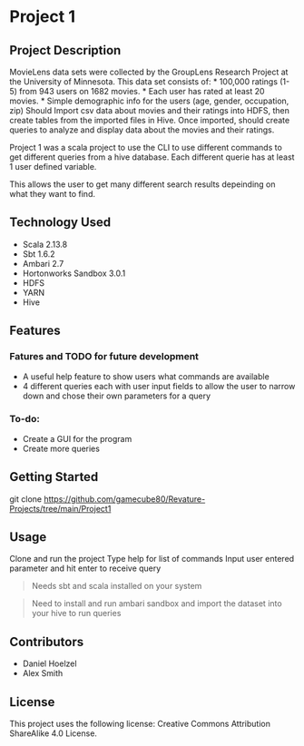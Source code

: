 # Project 1

## Project Description
MovieLens data sets were collected by the GroupLens Research Project at the University of Minnesota. This data set consists of: * 100,000 ratings (1-5) from 943 users on 1682 movies. * Each user has rated at least 20 movies. * Simple demographic info for the users (age, gender, occupation, zip) Should Import csv data about movies and their ratings into HDFS, then create tables from the imported files in Hive. Once imported, should create queries to analyze and display data about the movies and their ratings.

Project 1 was a scala project to use the CLI to use different commands to get different queries from a hive database.
Each different querie has at least 1 user defined variable.

This allows the user to get many different search results depeinding on what they want to find.

## Technology Used
* Scala 2.13.8
* Sbt 1.6.2
* Ambari 2.7
* Hortonworks Sandbox 3.0.1
* HDFS
* YARN
* Hive

## Features

### Fatures and TODO for future development

* A useful help feature to show users what commands are available
* 4 different queries each with user input fields to allow the user to narrow down and chose their own parameters for a query

### To-do:

* Create a GUI for the program
* Create more queries

## Getting Started
git clone https://github.com/gamecube80/Revature-Projects/tree/main/Project1

## Usage
Clone and run the project
Type help for list of commands
Input user entered parameter and hit enter to receive query

> Needs sbt and scala installed on your system

> Need to install and run ambari sandbox and import the dataset into your hive to run queries

## Contributors
* Daniel Hoelzel
* Alex Smith

## License
This project uses the following license: Creative Commons Attribution ShareAlike 4.0 License.
